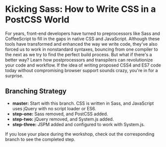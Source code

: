# Kicking Sass: How to Write CSS in a PostCSS World

For years, front-end developers have turned to preprocessors like Sass and CoffeeScript to fill in the gaps in native CSS and JavaScript. Although these tools have transformed and enhanced the way we write code, they've also forced us to work in nonstandard syntaxes, bouncing from one compiler to the next as we try to find the perfect build process. But what if there's a better way? Learn how postprocessors and transpilers can revolutionize your code and workflow. If the idea of writing proposed CSS4 and ES7 code today without compromising browser support sounds crazy, you're in for a surprise.

## Branching Strategy
* **master:** Start with this branch. CSS is written in Sass, and JavaScript uses jQuery with no script loader or ES6.
* **step-one:** Sass removed, and PostCSS added.
* **step-two:** jQuery removed, and System.js added.
* **step-three:** JSPM added and configured to work with System.js.

If you lose your place during the workshop, check out the corresponding branch to see the completed step.